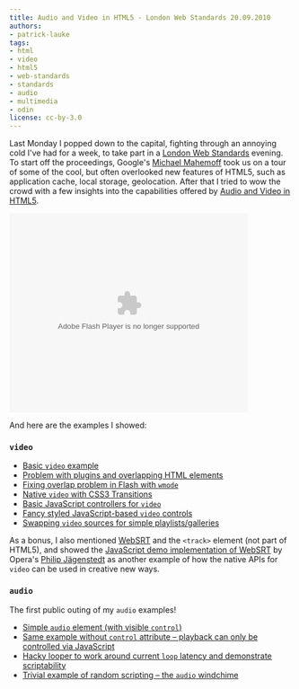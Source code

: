 ```yaml
---
title: Audio and Video in HTML5 - London Web Standards 20.09.2010
authors:
- patrick-lauke
tags:
- html
- video
- html5
- web-standards
- standards
- audio
- multimedia
- odin
license: cc-by-3.0
---
```


<p>Last Monday I popped down to the capital, fighting through an annoying cold I&#39;ve had for a week, to take part in a <a href="http://www.londonwebstandards.org/">London Web Standards</a> evening. To start off the proceedings, Google&#39;s <a href="http://mahemoff.com/">Michael Mahemoff</a> took us on a tour of some of the cool, but often overlooked new features of HTML5, such as application cache, local storage, geolocation. After that I tried to wow the crowd with a few insights into the capabilities offered by <a href="http://www.slideshare.net/redux/audio-and-video-in-html5-london-web-standards-20092010">Audio and Video in HTML5</a>.</p>
<object id="__sse5257450" width="425" height="355"><param name="movie" value="http://static.slidesharecdn.com/swf/ssplayer2.swf?doc=lws20-09-2010-100922063706-phpapp02&amp;stripped_title=audio-and-video-in-html5-london-web-standards-20092010&amp;userName=redux" /><param name="allowFullScreen" value="true" /><param name="allowScriptAccess" value="never" /><embed name="__sse5257450" src="http://static.slidesharecdn.com/swf/ssplayer2.swf?doc=lws20-09-2010-100922063706-phpapp02&amp;stripped_title=audio-and-video-in-html5-london-web-standards-20092010&amp;userName=redux" type="application/x-shockwave-flash" allowfullscreen="true" width="425" height="355" allowscriptaccess="never" /></object>
<p>And here are the examples I showed:</p>
<h3><code>video</code></h3>
<ul>
<li><a href="http://people.opera.com/patrickl/experiments/video/">Basic <code>video</code> example</a></li>
<li><a href="http://people.opera.com/patrickl/experiments/flash-overlap/">Problem with plugins and overlapping HTML elements</a></li>
<li><a href="http://people.opera.com/patrickl/experiments/flash-overlap/fixed">Fixing overlap problem in Flash with <code>wmode</code></a></li>
<li><a href="http://people.opera.com/patrickl/experiments/video/hover+transition/">Native <code>video</code> with CSS3 Transitions</a></li>
<li><a href="http://people.opera.com/patrickl/experiments/webm/basic-controls/">Basic JavaScript controllers for <code>video</code></a></li>
<li><a href="http://people.opera.com/patrickl/experiments/webm/fancy-controls/">Fancy styled JavaScript-based <code>video</code> controls</a></li>
<li><a href="http://people.opera.com/patrickl/experiments/webm/fancy-swap/">Swapping <code>video</code> sources for simple playlists/galleries</a></li>
</ul>
<p>As a bonus, I also mentioned <a href="http://www.whatwg.org/specs/web-apps/current-work/multipage/video.html#websrt-0">WebSRT</a> and the <code>&lt;track&gt;</code> element (not part of HTML5), and showed the <a href="http://people.opera.com/philipj/2010/07/21/html5-video-webinar/demos/track.html">JavaScript demo implementation of WebSRT</a> by Opera&#39;s <a href="http://blog.foolip.org/">Philip Jägenstedt</a> as another example of how the native APIs for <code>video</code> can be used in creative new ways.</p>
<h3><code>audio</code></h3>
<p>The first public outing of my <code>audio</code> examples!</p>
<ul>
<li><a href="http://people.opera.com/patrickl/experiments/audio/wilhelm/controls">Simple <code>audio</code> element (with visible <code>control</code>)</a></li>
<li><a href="http://people.opera.com/patrickl/experiments/audio/wilhelm/">Same example without <code>control</code> attribute – playback can only be controlled via JavaScript</a></li>
<li><a href="http://people.opera.com/patrickl/experiments/audio/hacky-looper/">Hacky looper to work around current <code>loop</code> latency and demonstrate scriptability</a></li>
<li><a href="http://people.opera.com/patrickl/experiments/audio/windchime/">Trivial example of random scripting – the <code>audio</code> windchime</a></li>
</ul>
